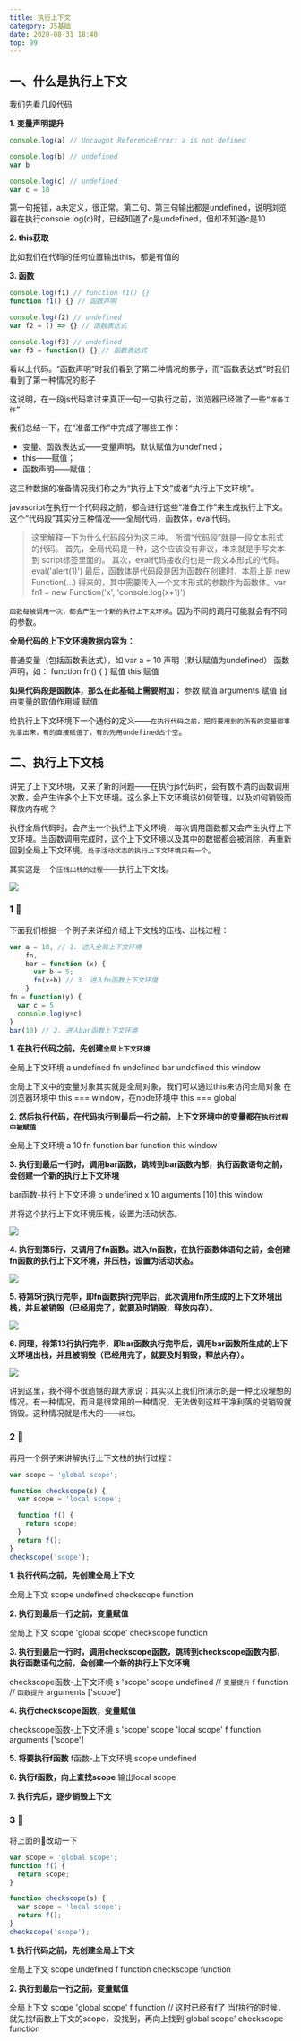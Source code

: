 ```yaml
---
title: 执行上下文
category: JS基础
date: 2020-08-31 18:40
top: 99
---
```


## 一、什么是执行上下文

我们先看几段代码

**1. 变量声明提升**

```js
console.log(a) // Uncaught ReferenceError: a is not defined

console.log(b) // undefined
var b

console.log(c) // undefined
var c = 10
```
第一句报错，a未定义，很正常。第二句、第三句输出都是undefined，说明浏览器在执行console.log(c)时，已经知道了c是undefined，但却不知道c是10

**2. this获取**

比如我们在代码的任何位置输出this，都是有值的

**3. 函数**
```js
console.log(f1) // function f1() {}
function f1() {} // 函数声明

console.log(f2) // undefined
var f2 = () => {} // 函数表达式

console.log(f3) // undefined
var f3 = function() {} // 函数表达式
```

看以上代码。“函数声明”时我们看到了第二种情况的影子，而“函数表达式”时我们看到了第一种情况的影子


这说明，在一段js代码拿过来真正一句一句执行之前，浏览器已经做了一些`“准备工作”`

我们总结一下，在“准备工作”中完成了哪些工作：

- 变量、函数表达式——变量声明，默认赋值为undefined；
- this——赋值；
- 函数声明——赋值；

这三种数据的准备情况我们称之为“执行上下文”或者“执行上下文环境”。

javascript在执行一个代码段之前，都会进行这些“准备工作”来生成执行上下文。这个“代码段”其实分三种情况——全局代码，函数体，eval代码。

> 这里解释一下为什么代码段分为这三种。
> 所谓“代码段”就是一段文本形式的代码。
> 首先，全局代码是一种，这个应该没有非议，本来就是手写文本到 script标签里面的。
> 其次，eval代码接收的也是一段文本形式的代码。 eval('alert(1)')
> 最后，函数体是代码段是因为函数在创建时，本质上是 new Function(…) 得来的，其中需要传入一个文本形式的参数作为函数体。var fn1 = new Function('x', 'console.log(x+1)')

`函数每被调用一次，都会产生一个新的执行上下文环境`。因为不同的调用可能就会有不同的参数。

**全局代码的上下文环境数据内容为：**

普通变量（包括函数表达式），如 var a = 10    声明（默认赋值为undefined）
函数声明，如： function fn() { }          赋值
this                                    赋值

**如果代码段是函数体，那么在此基础上需要附加：**
参数                赋值
arguments          赋值
自由变量的取值作用域  赋值

给执行上下文环境下一个通俗的定义——`在执行代码之前，把将要用到的所有的变量都事先拿出来，有的直接赋值了，有的先用undefined占个空`。


## 二、执行上下文栈

讲完了上下文环境，又来了新的问题——在执行js代码时，会有数不清的函数调用次数，会产生许多个上下文环境。这么多上下文环境该如何管理，以及如何销毁而释放内存呢？

执行全局代码时，会产生一个执行上下文环境，每次调用函数都又会产生执行上下文环境。当函数调用完成时，这个上下文环境以及其中的数据都会被消除，再重新回到全局上下文环境。`处于活动状态的执行上下文环境只有一个`。

其实这是一个`压栈出栈的过程`——执行上下文栈。

![](../../assets/JS基础/context-stack.png)

### 1 🌰

下面我们根据一个例子来详细介绍上下文栈的压栈、出栈过程：

```js
var a = 10, // 1. 进入全局上下文环境
    fn,
    bar = function (x) {
      var b = 5;
      fn(x+b) // 3. 进入fn函数上下文环境
    }
fn = function(y) {
  var c = 5
  console.log(y+c)
}
bar(10) // 2. 进入bar函数上下文环境
```

**1. 在执行代码之前，先创建`全局上下文环境`**

全局上下文环境
a undefined
fn undefined
bar undefined
this window 

全局上下文中的变量对象其实就是全局对象，我们可以通过this来访问全局对象
在浏览器环境中 this === window，在node环境中 this === global

**2. 然后执行代码，在代码执行到最后一行之前，上下文环境中的变量都在`执行过程中被赋值`**

全局上下文环境
a 10
fn function
bar function
this window

**3. 执行到最后一行时，调用bar函数，跳转到bar函数内部，执行函数语句之前，会创建一个新的执行上下文环境**

bar函数-执行上下文环境
b undefined
x 10
arguments [10]
this window

并将这个执行上下文环境压栈，设置为活动状态。

![](../../assets/JS基础/context-stack1.png)

**4. 执行到第5行，又调用了fn函数。进入fn函数，在执行函数体语句之前，会创建fn函数的执行上下文环境，并压栈，设置为活动状态。**

![](../../assets/JS基础/context-stack2.png)

**5. 待第5行执行完毕，即fn函数执行完毕后，此次调用fn所生成的上下文环境出栈，并且被销毁（已经用完了，就要及时销毁，释放内存）。**

![](../../assets/JS基础/context-stack3.png)

**6. 同理，待第13行执行完毕，即bar函数执行完毕后，调用bar函数所生成的上下文环境出栈，并且被销毁（已经用完了，就要及时销毁，释放内存）。**

![](../../assets/JS基础/context-stack4.png)

讲到这里，我不得不很遗憾的跟大家说：其实以上我们所演示的是一种比较理想的情况。有一种情况，而且是很常用的一种情况，无法做到这样干净利落的说销毁就销毁。这种情况就是伟大的——`闭包`。


### 2 🌰

再用一个例子来讲解执行上下文栈的执行过程：

```js
var scope = 'global scope';

function checkscope(s) {
  var scope = 'local scope';

  function f() {
    return scope;
  }
  return f();
}
checkscope('scope');
```

**1. 执行代码之前，先创建全局上下文**

全局上下文
scope undefined
checkscope function

**2. 执行到最后一行之前，变量赋值**

全局上下文
scope 'global scope'
checkscope function

**3. 执行到最后一行时，调用checkscope函数，跳转到checkscope函数内部，执行函数语句之前，会创建一个新的执行上下文环境**

checkscope函数-上下文环境
s 'scope'
scope undefined // `变量提升`
f function // `函数提升`
arguments ['scope']

**4. 执行checkscope函数，变量赋值**

checkscope函数-上下文环境
s 'scope'
scope 'local scope'
f function
arguments ['scope']

**5. 将要执行f函数**
f函数-上下文环境
scope undefined

**6. 执行f函数，向上查找scope**
输出local scope

**7. 执行完后，逐步销毁上下文**

### 3 🌰

将上面的🌰改动一下

```js
var scope = 'global scope';
function f() {
  return scope;
}

function checkscope(s) {
  var scope = 'local scope';
  return f();
}
checkscope('scope');
```

**1. 执行代码之前，先创建全局上下文**

全局上下文
scope undefined
f function
checkscope function

**2. 执行到最后一行之前，变量赋值**

全局上下文
scope 'global scope'
f function // 这时已经有f了 当f执行的时候，就先找f函数上下文的scope，没找到，再向上找到'global scope'
checkscope function




